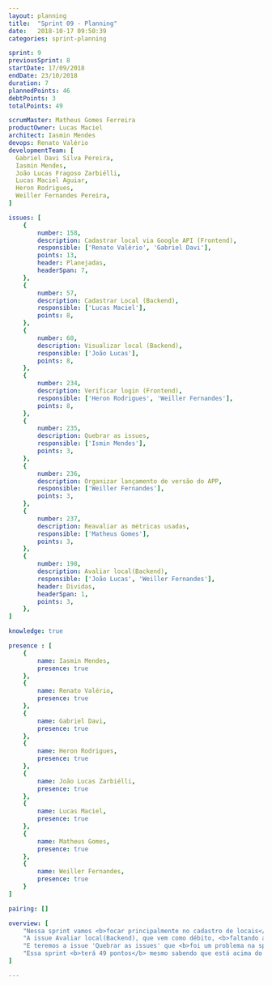 ```yaml
---
layout: planning
title:  "Sprint 09 - Planning"
date:   2018-10-17 09:50:39
categories: sprint-planning

sprint: 9
previousSprint: 8
startDate: 17/09/2018
endDate: 23/10/2018
duration: 7
plannedPoints: 46
debtPoints: 3
totalPoints: 49

scrumMaster: Matheus Gomes Ferreira
productOwner: Lucas Maciel
architect: Iasmin Mendes
devops: Renato Valério
developmentTeam: [
  Gabriel Davi Silva Pereira,
  Iasmin Mendes,
  João Lucas Fragoso Zarbiélli,
  Lucas Maciel Aguiar,
  Heron Rodrigues,
  Weiller Fernandes Pereira,
]

issues: [
    {
        number: 158,
        description: Cadastrar local via Google API (Frontend),
        responsible: ['Renato Valério', 'Gabriel Davi'],
        points: 13,
        header: Planejadas,
        headerSpan: 7,
    },
    {
        number: 57,
        description: Cadastrar Local (Backend),
        responsible: ['Lucas Maciel'],
        points: 8,
    },
    {
        number: 60,
        description: Visualizar local (Backend),
        responsible: ['João Lucas'],
        points: 8,
    },
    {
        number: 234,
        description: Verificar login (Frontend),
        responsible: ['Heron Rodrigues', 'Weiller Fernandes'],
        points: 8,
    },
    {
        number: 235,
        description: Quebrar as issues,
        responsible: ['Ismin Mendes'],
        points: 3,
    },
    {
        number: 236,
        description: Organizar lançamento de versão do APP,
        responsible: ['Weiller Fernandes'],
        points: 3,
    },
    {
        number: 237,
        description: Reavaliar as métricas usadas,
        responsible: ['Matheus Gomes'],
        points: 3,
    },
    {
        number: 198,
        description: Avaliar local(Backend),
        responsible: ['João Lucas', 'Weiller Fernandes'],
        header: Dividas,
        headerSpan: 1,
        points: 3,
    },
]

knowledge: true

presence : [
    {
        name: Iasmin Mendes,
        presence: true
    },
    {
        name: Renato Valério,
        presence: true
    },
    {
        name: Gabriel Davi,
        presence: true
    },
    {
        name: Heron Rodrigues,
        presence: true
    },
    {
        name: João Lucas Zarbiélli,
        presence: true
    },
    {
        name: Lucas Maciel,
        presence: true
    },
    {
        name: Matheus Gomes,
        presence: true
    },
    {
        name: Weiller Fernandes,
        presence: true
    }
]

pairing: []

overview: [
    "Nessa sprint vamos <b>focar principalmente no cadastro de locais</b>. São issues com pontuação alta, mas faltando apenas 5 sprints para a release 2 e essa sendo <b>uma das principais funções do aplicativo e que interfere diretamente em outras issues</b>, ja deveriamos começar o desenvolvimento para sanar problemas o quanto antes.",
    "A issue Avaliar local(Backend), que vem como débito, <b>faltando apenas testes</b> ficará com a mesma dupla da sprint passada, pois ja <b>possuem um maior conhecimento do que esta faltando e para ganhar tempo por causa da alta pontuação da sprint atual</b>.",
    "E teremos a issue 'Quebrar as issues' que <b>foi um problema na sprint passada</b> e causou débito em uma das issues planejadas.",
    "Essa sprint <b>terá 49 pontos</b> mesmo sabendo que está acima do velocity de 22,5 pontos, e que planejar acima do velocity é uma coisa ruim. Essa decisão deve-se ao fato dessa sprint ter algumas <b>issues com pontuação alta mas issues que interferem em outras funcionalidades</b> e devemos fazer o quanto antes. <b>Planejamos reunião com toda a equipe para não limitar a resolução de problemas com as tarefas somente a dupla de pareamento</b> e não fazer isso pessoalmente não estava sendo efetivo."
]

---
```

